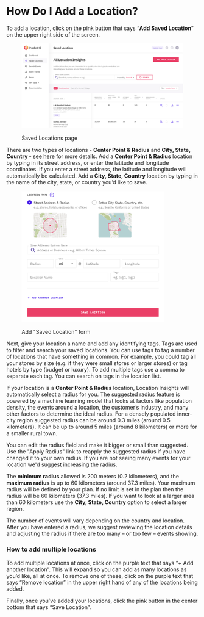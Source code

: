 # How Do I Add a Location?

To add a location, click on the pink button that says “**Add Saved Location**” on the upper right side of the screen.

<figure><img src="../../.gitbook/assets/image (87).png" alt=""><figcaption><p>Saved Locations page</p></figcaption></figure>

There are two types of locations - **Center Point & Radius** and **City, State, Country -** [see here](what-is-the-difference-between-center-point-and-radius-and-city-state-country.md) for more details. Add a **Center Point & Radius** location by typing in its street address, or enter the latitude and longitude coordinates. If you enter a street address, the latitude and longitude will automatically be calculated. Add a **City, State, Country** location by typing in the name of the city, state, or country you’d like to save.&#x20;

<figure><img src="../../.gitbook/assets/image (88).png" alt="" width="375"><figcaption><p>Add "Saved Location" form</p></figcaption></figure>

Next, give your location a name and add any identifying tags. Tags are used to filter and search your saved locations. You can use tags to tag a number of locations that have something in common. For example, you could tag all your stores by size (e.g. if they were small stores or larger stores) or tag hotels by type (budget or luxury). To add multiple tags use a comma to separate each tag. You can search on tags in the location list.

If your location is a **Center Point & Radius** location, Location Insights will automatically select a radius for you. The [suggested radius feature](https://www.predicthq.com/tools/suggested-radius) is powered by a machine learning model that looks at factors like population density, the events around a location, the customer’s industry, and many other factors to determine the ideal radius. For a densely populated inner-city region suggested radius can be around 0.3 miles (around 0.5 kilometers). It can be up to around 5 miles (around 8 kilometers) or more for a smaller rural town.

You can edit the radius field and make it bigger or small than suggested. Use the "Apply Radius" link to reapply the suggested radius if you have changed it to your own radius. If you are not seeing many events for your location we'd suggest increasing the radius.

The **minimum radius** allowed is 200 meters (0.2 kilometers), and the **maximum radius** is up to 60 kilometers (around 37.3 miles). Your maximum radius will be defined by your plan. If no limit is set in the plan then the radius will be 60 kilometers (37.3 miles). If you want to look at a larger area than 60 kilometers use the **City, State, Country** option to select a larger region.

The number of events will vary depending on the country and location. After you have entered a radius, we suggest reviewing the location details and adjusting the radius if there are too many – or too few – events showing.

### How to add multiple locations <a href="#how-to-add-multiple-locations" id="how-to-add-multiple-locations"></a>

To add multiple locations at once, click on the purple text that says “+ Add another location”. This will expand so you can add as many locations as you’d like, all at once. To remove one of these, click on the purple text that says “Remove location” in the upper right hand of any of the locations being added.

Finally, once you’ve added your locations, click the pink button in the center bottom that says “Save Location”.
